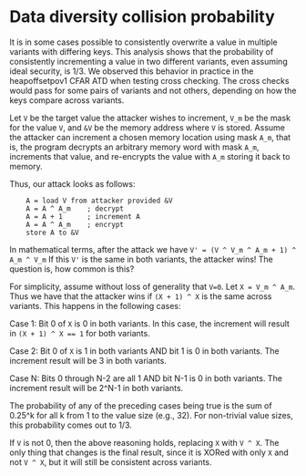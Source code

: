 # Data diversity collision probability

It is in some cases possible to consistently overwrite a value in multiple variants with differing keys. This analysis shows that the probability of consistently incrementing a value in two different variants, even assuming ideal security, is 1/3. We observed this behavior in practice in the heapoffsetpov1 CFAR ATD when testing cross checking. The cross checks would pass for some pairs of variants and not others, depending on how the keys compare across variants.

Let `V` be the target value the attacker wishes to increment, `V_m` be the mask for the value `V`, and `&V` be the memory address where `V` is stored. Assume the attacker can increment a chosen memory location using mask `A_m`, that is, the program decrypts an arbitrary memory word with mask `A_m`, increments that value, and re-encrypts the value with `A_m` storing it back to memory.

Thus, our attack looks as follows:
```
    A = load V from attacker provided &V
    A = A ^ A_m    ; decrypt
    A = A + 1      ; increment A
    A = A ^ A_m    ; encrypt
    store A to &V
```
In mathematical terms, after the attack we have `V' = (V ^ V_m ^ A_m + 1) ^ A_m ^ V_m`
If this `V'` is the same in both variants, the attacker wins! The question is, how common is this?

For simplicity, assume without loss of generality that `V=0`. Let `X = V_m ^ A_m`. Thus we have that the attacker wins if `(X + 1) ^ X` is the same across variants. This happens in the following cases:

Case 1: Bit 0 of `X` is 0 in both variants. In this case, the increment will result in `(X + 1) ^ X == 1` for both variants.

Case 2: Bit 0 of `X` is 1 in both variants AND bit 1 is 0 in both variants. The increment result will be 3 in both variants.

Case N: Bits 0 through N-2 are all 1 AND bit N-1 is 0 in both variants. The increment result will be 2^N-1 in both variants.

The probability of any of the preceding cases being true is the sum of 0.25^k for all k from 1 to the value size (e.g., 32). For non-trivial value sizes, this probability comes out to 1/3.

If `V` is not 0, then the above reasoning holds, replacing `X` with `V ^ X`. The only thing that changes is the final result, since it is XORed with only `X` and not `V ^ X`, but it will still be consistent across variants.
